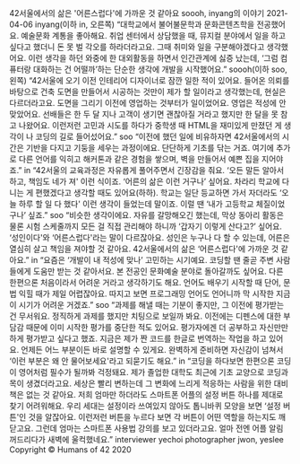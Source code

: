 42서울에서의 삶은 '어른스럽다'에 가까운 것 같아요
soooh, inyang의 이야기
2021-04-06
inyang(이하 in, 오른쪽) “대학교에서 불어불문학과 문화콘텐츠학을 전공했어요. 예술문화 계통을 좋아해요. 취업 센터에서 상담했을 때, 뮤지컬 분야에서 일을 하고 싶다고 했더니 돈 못 벌 각오를 하라더라고요. 그때 취미와 일을 구분해야겠다고 생각했어요. 이런 생각을 하던 와중에 한 대외활동을 하면서 인간관계에 싫증 났는데, ‘그럼 컴퓨터랑 대화하는 건 어떨까’하는 단순한 생각에 개발을 시작했어요.”
soooh(이하 soo, 왼쪽) “42서울에 오기 이전 인테리어 디자이너로 잠깐 일한 적이 있어요. 들어온 의뢰를 바탕으로 건축 도면을 만들어서 시공하는 것만이 제가 할 일이라고 생각했는데, 현실은 다르더라고요. 도면을 그리기 이전에 영업하는 것부터가 일이었어요. 영업은 적성에 안 맞았어요. 선배들은 한 두 달 지나 고객이 생기면 괜찮아질 거라고 했지만 한 달을 못 참고 나왔어요. 이런저런 고민과 시도를 하다가 중학생 때 HTML을 재미있게 만졌던 게 생각이 나 코딩의 길로 들어섰어요.”
soo “이전에 했던 일에 비유하자면 42서울에서의 시간은 기반을 다지고 기둥을 세우는 과정이에요. 단단하게 기초를 닦는 거죠. 여기에 추가로 다른 언어를 익히고 해커톤과 같은 경험을 쌓으며, 벽을 만들어서 예쁜 집을 지어야죠.”
in “42서울의 교육과정은 자유롭게 풀어주면서 긴장감을 줘요. ‘오든 말든 알아서 하고, 책임도 네가 져' 이런 식이죠. ‘어른의 삶은 이런 거구나’ 싶어요. 차라리 학교에 다니는 게 편했겠다고 생각할 때도 있어요(하하). 학교는 일단 등교하면 가서 자더라도 ‘오늘 하루 할 일 다 했다' 이런 생각이 들었는데 말이죠. 이럴 땐 ‘내가 고등학교 체질이었구나’ 싶죠.”
soo “비슷한 생각이에요. 자유를 갈망해오긴 했는데, 막상 동아리 활동은 물론 시험 스케줄까지 모든 걸 직접 관리해야 하니까 ‘갑자기 이렇게 산다고?’ 싶어요. ‘성인이다'와 ‘어른스럽다'라는 말이 다르잖아요. 성인은 누구나 다 할 수 있는데, 어른은 열심히 살고 책임을 져야할 것 같아요. 42서울에서의 삶은 ‘어른스럽다'에 가까운 것 같아요.”
in “요즘은 ‘개발이 내 적성에 맞나’ 고민하는 시기예요. 코딩할 땐 줄곧 주변 사람들에게 도움만 받는 것 같아서요. 본 전공인 문화예술 분야로 돌아갈까도 싶어요. 다른 한편으론 처음이라서 어려운 거라고 생각하기도 해요. 언어도 배우기 시작할 때 단어, 문법 익힐 때가 제일 어렵잖아요. 따지고 보면 프로그래밍 언어도 언어니까 막 시작한 지금 이 시기가 어려운 거겠죠.”
soo “과제를 해낼 때는 기분이 좋지만, 그 이전에 평가받는 건 무서워요. 정직하게 과제를 했지만 치팅으로 보일까 봐요. 이전에는 디펜스에 대한 부담감 때문에 이미 시작한 평가를 중단한 적도 있어요. 평가자에겐 더 공부하고 자신만만하게 평가받고 싶다고 했죠. 지금은 제가 짠 코드를 한글로 번역하는 작업을 하고 있어요. 언제든 어느 부분이든 바로 설명할 수 있게요. 완벽하게 준비하면 자신감이 넘쳐서 ‘이런 부분은 왜 안 물어보세요'라고 되묻기도 해요.”
in “코딩을 하다보면 한편으론 코딩이 영어처럼 필수가 될까봐 걱정돼요. 제가 졸업한 대학도 최근에 기초 교양으로 코딩과목이 생겼더라고요. 세상은 빨리 변하는데 그 변화에 느리게 적응하는 사람을 위한 대비책은 없는 것 같아요. 저희 엄마만 하더라도 스마트폰 어플의 설정 버튼 하나를 제대로 찾기 어려워해요. 우리 세대는 설정이라 쓰여있지 않아도 톱니바퀴 모양을 보면 ‘설정 버튼'인 것을 알잖아요. 이런저런 버튼을 누르다 보면 각 버튼이 어떤 역할을 하는지도 깨닫고요. 그런데 엄마는 스마트폰 사용법 강의를 보고 있더라고요. 얼마 전엔 어플 알림 꺼드리다가 새벽에 울컥했네요.”
interviewer yechoi
photographer jwon, yeslee
Copyright © Humans of 42 2020
